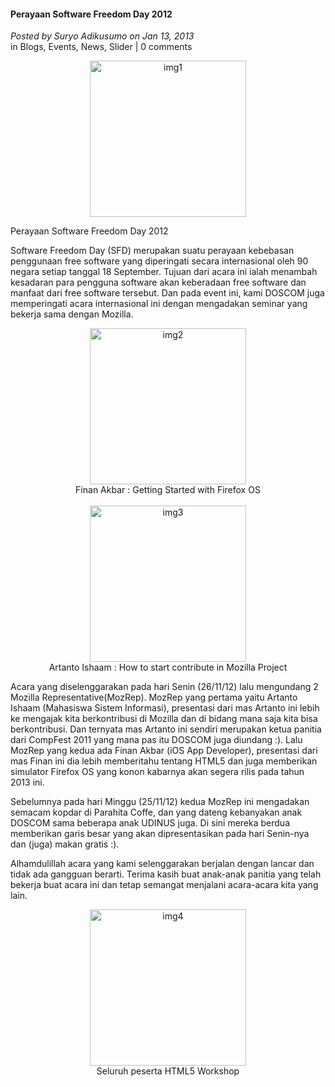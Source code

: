 #### Perayaan Software Freedom Day 2012
_Posted by Suryo Adikusumo on Jan 13, 2013_
<br>
in Blogs, Events, News, Slider | 0 comments	

<p align="center">
	<img src="./posts/2013-01-13-perayaan-software-freedom-day-2012/marketing-meeting2-53210_178x178.png" height="250px" alt="img1">
</p> 

Perayaan Software Freedom Day 2012	

Software Freedom Day (SFD) merupakan suatu perayaan kebebasan penggunaan free software yang diperingati secara internasional oleh 90 negara setiap tanggal 18 September. Tujuan dari acara ini ialah menambah kesadaran para pengguna software akan keberadaan free software dan manfaat dari free software tersebut. Dan pada event ini, kami DOSCOM juga memperingati acara internasional ini dengan mengadakan seminar yang bekerja sama dengan Mozilla.

<p align="center">
	<img src="./posts/2013-01-13-perayaan-software-freedom-day-2012/DSC_0549.jpg" height="250px" alt="img2">
    <br>
    <a>Finan Akbar : Getting Started with Firefox OS</a>
    <br>
    <br>
	<img src="./posts/2013-01-13-perayaan-software-freedom-day-2012/DSC_0592-1024x680.jpg" height="250px" alt="img3">
    <br>
    <a>Artanto Ishaam : How to start contribute in Mozilla Project</a>
</p> 

Acara yang diselenggarakan pada hari Senin (26/11/12) lalu mengundang 2 Mozilla Representative(MozRep). MozRep yang pertama yaitu Artanto Ishaam (Mahasiswa Sistem Informasi), presentasi dari mas Artanto ini lebih ke mengajak kita berkontribusi di Mozilla dan di bidang mana saja kita bisa berkontribusi. Dan ternyata mas Artanto ini sendiri merupakan ketua panitia dari CompFest 2011 yang mana pas itu DOSCOM juga diundang :). Lalu MozRep yang kedua ada Finan Akbar (iOS App Developer), presentasi dari mas Finan ini dia lebih memberitahu tentang HTML5 dan juga memberikan simulator Firefox OS yang konon kabarnya akan segera rilis pada tahun 2013 ini.

Sebelumnya pada hari Minggu (25/11/12) kedua MozRep ini mengadakan semacam kopdar di Parahita Coffe, dan yang dateng  kebanyakan anak DOSCOM sama beberapa anak UDINUS juga. Di sini mereka berdua memberikan garis besar yang akan dipresentasikan pada hari Senin-nya dan (juga) makan gratis :).

Alhamdulillah acara yang kami selenggarakan berjalan dengan lancar dan tidak ada gangguan berarti. Terima kasih buat anak-anak panitia yang telah bekerja buat acara ini dan tetap semangat menjalani acara-acara kita yang lain.

<p align="center">
	<img src="./posts/2013-01-13-perayaan-software-freedom-day-2012/DSC_0643-1024x680.jpg" height="250px" alt="img4">
    <br>
    <a>Seluruh peserta HTML5 Workshop</a>
</p> 